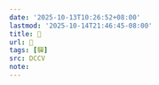 ```yaml
---
date: '2025-10-13T10:26:52+08:00'
lastmod: '2025-10-14T21:46:45-08:00'
title: 􃳢
url: 􃳢
tags: [驒]
src: DCCV
note:
---
```

